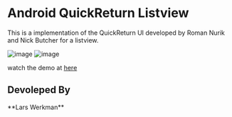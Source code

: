 <h1>Android QuickReturn Listview</h1>

This is a implementation of the QuickReturn UI developed by Roman Nurik and Nick Butcher for a listview. 

![image](https://lh5.googleusercontent.com/3eLokQSO85-OljVwdDMzDVyNUie5WWaB0Cp8-urO89EkJDbAmE_AjyZZN2NbIpZ5XsnlB7pwKw4)
![image](https://lh5.googleusercontent.com/m-IabWdeCWNoGtw10Wr6rTB2p55fQXgyS9U45jh-1KByec8mMKb_zYFN7xyxrQY5X-uaZ9OObHc)

watch the demo at [here](http://youtu.be/Y5uBpe7T-GE)

<h2>Devoleped By</h2>
**Lars Werkman**
